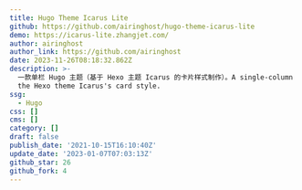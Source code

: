 ```yaml
---
title: Hugo Theme Icarus Lite
github: https://github.com/airinghost/hugo-theme-icarus-lite
demo: https://icarus-lite.zhangjet.com/
author: airinghost
author_link: https://github.com/airinghost
date: 2023-11-26T08:18:32.862Z
description: >-
  一款单栏 Hugo 主题（基于 Hexo 主题 Icarus 的卡片样式制作）。A single-column Hugo theme based on
  the Hexo theme Icarus's card style.
ssg:
  - Hugo
css: []
cms: []
category: []
draft: false
publish_date: '2021-10-15T16:10:40Z'
update_date: '2023-01-07T07:03:13Z'
github_star: 26
github_fork: 4
---
```

